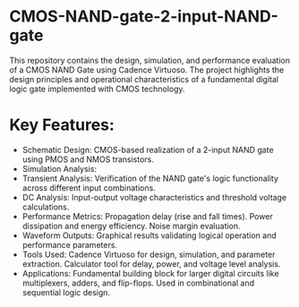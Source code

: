# CMOS-NAND-gate-2-input-NAND-gate
This repository contains the design, simulation, and performance evaluation of a CMOS NAND Gate using Cadence Virtuoso. The project highlights the design principles and operational characteristics of a fundamental digital logic gate implemented with CMOS technology.

# Key Features:
- Schematic Design:
    CMOS-based realization of a 2-input NAND gate using PMOS and NMOS transistors.
- Simulation Analysis:
- Transient Analysis: Verification of the NAND gate's logic functionality across different input combinations.
- DC Analysis: Input-output voltage characteristics and threshold voltage calculations.
- Performance Metrics:
  Propagation delay (rise and fall times).
  Power dissipation and energy efficiency.
  Noise margin evaluation.
- Waveform Outputs: Graphical results validating logical operation and performance parameters.
- Tools Used:
  Cadence Virtuoso for design, simulation, and parameter extraction.
  Calculator tool for delay, power, and voltage level analysis.
- Applications:
  Fundamental building block for larger digital circuits like multiplexers, adders, and flip-flops.
  Used in combinational and sequential logic design.

